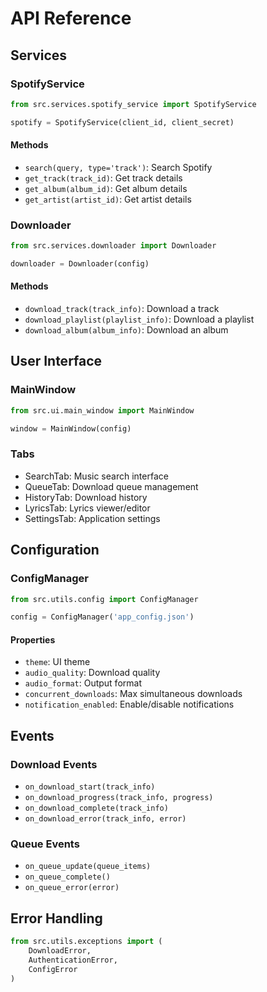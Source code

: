 # API Reference

## Services

### SpotifyService

```python
from src.services.spotify_service import SpotifyService

spotify = SpotifyService(client_id, client_secret)
```

#### Methods

- `search(query, type='track')`: Search Spotify
- `get_track(track_id)`: Get track details
- `get_album(album_id)`: Get album details
- `get_artist(artist_id)`: Get artist details

### Downloader

```python
from src.services.downloader import Downloader

downloader = Downloader(config)
```

#### Methods

- `download_track(track_info)`: Download a track
- `download_playlist(playlist_info)`: Download a playlist
- `download_album(album_info)`: Download an album

## User Interface

### MainWindow

```python
from src.ui.main_window import MainWindow

window = MainWindow(config)
```

### Tabs

- SearchTab: Music search interface
- QueueTab: Download queue management
- HistoryTab: Download history
- LyricsTab: Lyrics viewer/editor
- SettingsTab: Application settings

## Configuration

### ConfigManager

```python
from src.utils.config import ConfigManager

config = ConfigManager('app_config.json')
```

#### Properties

- `theme`: UI theme
- `audio_quality`: Download quality
- `audio_format`: Output format
- `concurrent_downloads`: Max simultaneous downloads
- `notification_enabled`: Enable/disable notifications

## Events

### Download Events

- `on_download_start(track_info)`
- `on_download_progress(track_info, progress)`
- `on_download_complete(track_info)`
- `on_download_error(track_info, error)`

### Queue Events

- `on_queue_update(queue_items)`
- `on_queue_complete()`
- `on_queue_error(error)`

## Error Handling

```python
from src.utils.exceptions import (
    DownloadError,
    AuthenticationError,
    ConfigError
)
```
